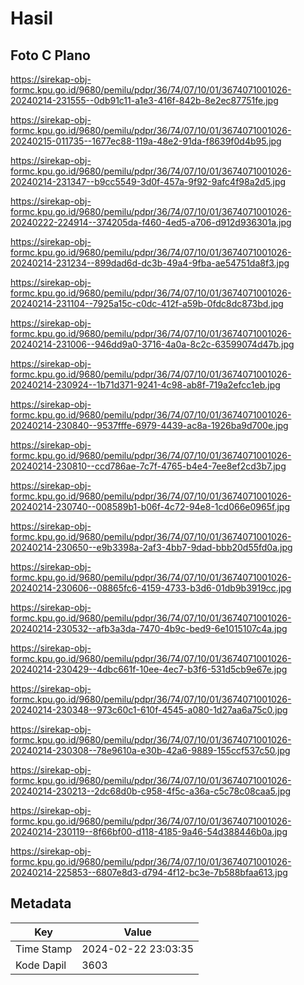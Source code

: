 # Hasil

## Foto C Plano

https://sirekap-obj-formc.kpu.go.id/9680/pemilu/pdpr/36/74/07/10/01/3674071001026-20240214-231555--0db91c11-a1e3-416f-842b-8e2ec87751fe.jpg

https://sirekap-obj-formc.kpu.go.id/9680/pemilu/pdpr/36/74/07/10/01/3674071001026-20240215-011735--1677ec88-119a-48e2-91da-f8639f0d4b95.jpg

https://sirekap-obj-formc.kpu.go.id/9680/pemilu/pdpr/36/74/07/10/01/3674071001026-20240214-231347--b9cc5549-3d0f-457a-9f92-9afc4f98a2d5.jpg

https://sirekap-obj-formc.kpu.go.id/9680/pemilu/pdpr/36/74/07/10/01/3674071001026-20240222-224914--374205da-f460-4ed5-a706-d912d936301a.jpg

https://sirekap-obj-formc.kpu.go.id/9680/pemilu/pdpr/36/74/07/10/01/3674071001026-20240214-231234--899dad6d-dc3b-49a4-9fba-ae54751da8f3.jpg

https://sirekap-obj-formc.kpu.go.id/9680/pemilu/pdpr/36/74/07/10/01/3674071001026-20240214-231104--7925a15c-c0dc-412f-a59b-0fdc8dc873bd.jpg

https://sirekap-obj-formc.kpu.go.id/9680/pemilu/pdpr/36/74/07/10/01/3674071001026-20240214-231006--946dd9a0-3716-4a0a-8c2c-63599074d47b.jpg

https://sirekap-obj-formc.kpu.go.id/9680/pemilu/pdpr/36/74/07/10/01/3674071001026-20240214-230924--1b71d371-9241-4c98-ab8f-719a2efcc1eb.jpg

https://sirekap-obj-formc.kpu.go.id/9680/pemilu/pdpr/36/74/07/10/01/3674071001026-20240214-230840--9537fffe-6979-4439-ac8a-1926ba9d700e.jpg

https://sirekap-obj-formc.kpu.go.id/9680/pemilu/pdpr/36/74/07/10/01/3674071001026-20240214-230810--ccd786ae-7c7f-4765-b4e4-7ee8ef2cd3b7.jpg

https://sirekap-obj-formc.kpu.go.id/9680/pemilu/pdpr/36/74/07/10/01/3674071001026-20240214-230740--008589b1-b06f-4c72-94e8-1cd066e0965f.jpg

https://sirekap-obj-formc.kpu.go.id/9680/pemilu/pdpr/36/74/07/10/01/3674071001026-20240214-230650--e9b3398a-2af3-4bb7-9dad-bbb20d55fd0a.jpg

https://sirekap-obj-formc.kpu.go.id/9680/pemilu/pdpr/36/74/07/10/01/3674071001026-20240214-230606--08865fc6-4159-4733-b3d6-01db9b3919cc.jpg

https://sirekap-obj-formc.kpu.go.id/9680/pemilu/pdpr/36/74/07/10/01/3674071001026-20240214-230532--afb3a3da-7470-4b9c-bed9-6e1015107c4a.jpg

https://sirekap-obj-formc.kpu.go.id/9680/pemilu/pdpr/36/74/07/10/01/3674071001026-20240214-230429--4dbc661f-10ee-4ec7-b3f6-531d5cb9e67e.jpg

https://sirekap-obj-formc.kpu.go.id/9680/pemilu/pdpr/36/74/07/10/01/3674071001026-20240214-230348--973c60c1-610f-4545-a080-1d27aa6a75c0.jpg

https://sirekap-obj-formc.kpu.go.id/9680/pemilu/pdpr/36/74/07/10/01/3674071001026-20240214-230308--78e9610a-e30b-42a6-9889-155ccf537c50.jpg

https://sirekap-obj-formc.kpu.go.id/9680/pemilu/pdpr/36/74/07/10/01/3674071001026-20240214-230213--2dc68d0b-c958-4f5c-a36a-c5c78c08caa5.jpg

https://sirekap-obj-formc.kpu.go.id/9680/pemilu/pdpr/36/74/07/10/01/3674071001026-20240214-230119--8f66bf00-d118-4185-9a46-54d388446b0a.jpg

https://sirekap-obj-formc.kpu.go.id/9680/pemilu/pdpr/36/74/07/10/01/3674071001026-20240214-225853--6807e8d3-d794-4f12-bc3e-7b588bfaa613.jpg


## Metadata

| Key        | Value               |
| ---------- | ------------------- |
| Time Stamp | 2024-02-22 23:03:35 |
| Kode Dapil | 3603                |



